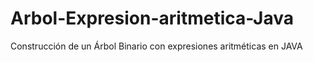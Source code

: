 # Arbol-Expresion-aritmetica-Java
Construcción de un Árbol Binario con expresiones aritméticas en JAVA 
